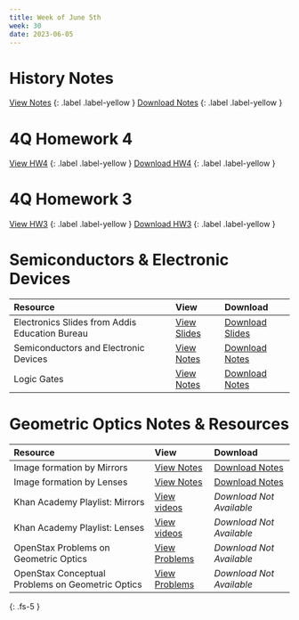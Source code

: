 ```yaml
---
title: Week of June 5th
week: 30
date: 2023-06-05
---
```


# History Notes

[View Notes](/4Q/history/final_notes.html)
{: .label .label-yellow }
[Download Notes](/4Q/history/final_notes.pdf)
{: .label .label-yellow } 


# 4Q Homework 4 

[View HW4](/4Q/hw4/main.html)
{: .label .label-yellow }
[Download HW4](/4Q/hw4/main.pdf)
{: .label .label-yellow } 



# 4Q Homework 3 

[View HW3](/4Q/hw3/main.html)
{: .label .label-yellow }
[Download HW3](/4Q/hw3/main.pdf)
{: .label .label-yellow } 


# Semiconductors & Electronic Devices

| Resource        | View          | Download |
|:-------------|:------------------|:------|
| Electronics Slides from Addis Education Bureau | [View Slides](/4Q/electronics/moe.html) |  [Download Slides](/4Q/electronics/moe.pdf) |
| Semiconductors and Electronic Devices | [View Notes](/4Q/electronics/devices.html) |  [Download Notes](/4Q/electronics/devices.pdf) |
| Logic Gates | [View Notes](/4Q/electronics/logicgates.html) |  [Download Notes](/4Q/electronics/logicgates.pdf) |



# Geometric Optics Notes & Resources

| Resource        | View          | Download |
|:-------------|:------------------|:------|
| Image formation by Mirrors | [View Notes](/4Q/Optics/mirrors.html) |  [Download Notes](/4Q/Optics/mirrors.pdf) |
| Image formation by Lenses | [View Notes](/4Q/Optics/lenses.html) |  [Download Notes](/4Q/Optics/lenses.pdf) |
| Khan Academy Playlist: Mirrors | [View videos](https://www.khanacademy.org/science/physics/geometric-optics/mirrors/v/virtual-image) | *Download Not Available*|
| Khan Academy Playlist: Lenses | [View videos](https://www.khanacademy.org/science/physics/geometric-optics/lenses/v/convex-lenses) | *Download Not Available*|
| OpenStax Problems on Geometric Optics | [View Problems](https://openstax.org/books/college-physics-ap-courses/pages/25-problems-exercises) |  *Download Not Available*|
| OpenStax Conceptual Problems on Geometric Optics | [View Problems](https://openstax.org/books/college-physics-ap-courses/pages/25-conceptual-questions) |  *Download Not Available*|



{: .fs-5 }
